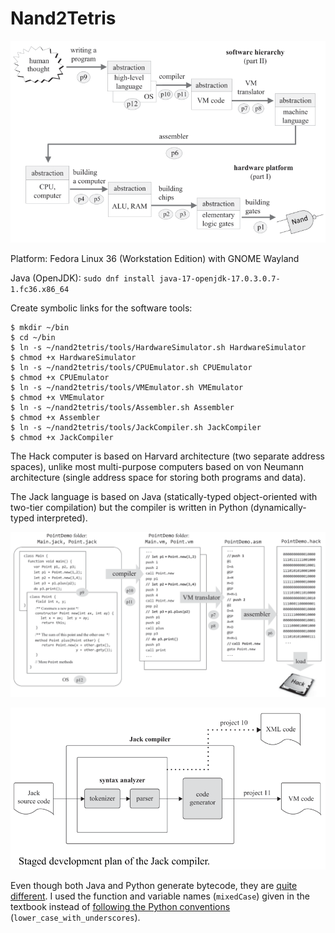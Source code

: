 # Nand2Tetris

![nand2tetris](nand2tetris.png)

Platform: Fedora Linux 36 (Workstation Edition) with GNOME Wayland

Java (OpenJDK): `sudo dnf install java-17-openjdk-17.0.3.0.7-1.fc36.x86_64`

Create symbolic links for the software tools:
````
$ mkdir ~/bin
$ cd ~/bin
$ ln -s ~/nand2tetris/tools/HardwareSimulator.sh HardwareSimulator
$ chmod +x HardwareSimulator
$ ln -s ~/nand2tetris/tools/CPUEmulator.sh CPUEmulator
$ chmod +x CPUEmulator
$ ln -s ~/nand2tetris/tools/VMEmulator.sh VMEmulator
$ chmod +x VMEmulator
$ ln -s ~/nand2tetris/tools/Assembler.sh Assembler
$ chmod +x Assembler
$ ln -s ~/nand2tetris/tools/JackCompiler.sh JackCompiler
$ chmod +x JackCompiler
````

The Hack computer is based on Harvard architecture (two separate address spaces), unlike most multi-purpose computers based on von Neumann architecture (single address space for storing both programs and data).

The Jack language is based on Java (statically-typed object-oriented with two-tier compilation) but the compiler is written in Python (dynamically-typed interpreted).

![compile](compiler.png)

![compiler](compiler2.png)


Even though both Java and Python generate bytecode, they are [quite different](https://stackoverflow.com/a/1732383/6687333). I used the function and variable names (`mixedCase`) given in the textbook instead of [following the Python conventions](https://peps.python.org/pep-0008/#function-and-variable-names) (`lower_case_with_underscores`).

